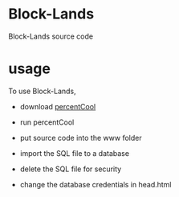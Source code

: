 # Block-Lands
Block-Lands source code

# usage
To use Block-Lands, 

- download [percentCool](https://github.com/Novixx-Systems/percentcool)

- run percentCool

- put source code into the www folder

- import the SQL file to a database

- delete the SQL file for security

- change the database credentials in head.html
